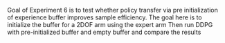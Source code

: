 Goal of Experiment 6 is to test whether policy transfer via pre initialization of experience buffer improves sample efficiency. The goal here is to initialize the buffer for a 2DOF arm using the expert arm
Then run DDPG with pre-initialized buffer and empty buffer and compare the results
